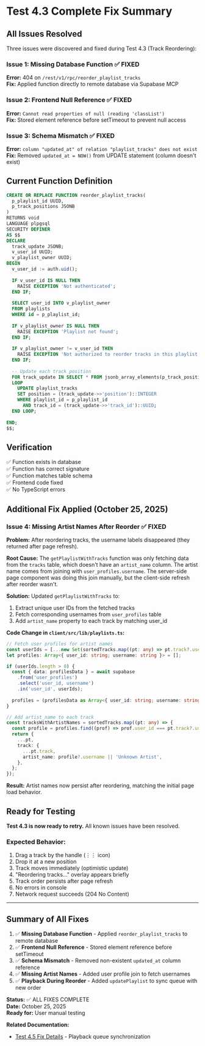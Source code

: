 # Test 4.3 Complete Fix Summary

## All Issues Resolved

Three issues were discovered and fixed during Test 4.3 (Track Reordering):

### Issue 1: Missing Database Function ✅ FIXED
**Error:** 404 on `/rest/v1/rpc/reorder_playlist_tracks`  
**Fix:** Applied function directly to remote database via Supabase MCP

### Issue 2: Frontend Null Reference ✅ FIXED
**Error:** `Cannot read properties of null (reading 'classList')`  
**Fix:** Stored element reference before setTimeout to prevent null access

### Issue 3: Schema Mismatch ✅ FIXED
**Error:** `column "updated_at" of relation "playlist_tracks" does not exist`  
**Fix:** Removed `updated_at = NOW()` from UPDATE statement (column doesn't exist)

## Current Function Definition

```sql
CREATE OR REPLACE FUNCTION reorder_playlist_tracks(
  p_playlist_id UUID,
  p_track_positions JSONB
)
RETURNS void
LANGUAGE plpgsql
SECURITY DEFINER
AS $$
DECLARE
  track_update JSONB;
  v_user_id UUID;
  v_playlist_owner UUID;
BEGIN
  v_user_id := auth.uid();
  
  IF v_user_id IS NULL THEN
    RAISE EXCEPTION 'Not authenticated';
  END IF;
  
  SELECT user_id INTO v_playlist_owner
  FROM playlists
  WHERE id = p_playlist_id;
  
  IF v_playlist_owner IS NULL THEN
    RAISE EXCEPTION 'Playlist not found';
  END IF;
  
  IF v_playlist_owner != v_user_id THEN
    RAISE EXCEPTION 'Not authorized to reorder tracks in this playlist';
  END IF;
  
  -- Update each track position
  FOR track_update IN SELECT * FROM jsonb_array_elements(p_track_positions)
  LOOP
    UPDATE playlist_tracks
    SET position = (track_update->>'position')::INTEGER
    WHERE playlist_id = p_playlist_id
      AND track_id = (track_update->>'track_id')::UUID;
  END LOOP;
  
END;
$$;
```

## Verification

✅ Function exists in database  
✅ Function has correct signature  
✅ Function matches table schema  
✅ Frontend code fixed  
✅ No TypeScript errors  

## Additional Fix Applied (October 25, 2025)

### Issue 4: Missing Artist Names After Reorder ✅ FIXED

**Problem:** After reordering tracks, the username labels disappeared (they returned after page refresh).

**Root Cause:** The `getPlaylistWithTracks` function was only fetching data from the `tracks` table, which doesn't have an `artist_name` column. The artist name comes from joining with `user_profiles.username`. The server-side page component was doing this join manually, but the client-side refresh after reorder wasn't.

**Solution:** Updated `getPlaylistWithTracks` to:
1. Extract unique user IDs from the fetched tracks
2. Fetch corresponding usernames from `user_profiles` table
3. Add `artist_name` property to each track by matching user_id

**Code Change in `client/src/lib/playlists.ts`:**
```typescript
// Fetch user profiles for artist names
const userIds = [...new Set(sortedTracks.map((pt: any) => pt.track?.user_id).filter(Boolean))];
let profiles: Array<{ user_id: string; username: string }> = [];

if (userIds.length > 0) {
  const { data: profilesData } = await supabase
    .from('user_profiles')
    .select('user_id, username')
    .in('user_id', userIds);
  
  profiles = (profilesData as Array<{ user_id: string; username: string }>) || [];
}

// Add artist_name to each track
const tracksWithArtistNames = sortedTracks.map((pt: any) => {
  const profile = profiles.find((prof) => prof.user_id === pt.track?.user_id);
  return {
    ...pt,
    track: {
      ...pt.track,
      artist_name: profile?.username || 'Unknown Artist',
    },
  };
});
```

**Result:** Artist names now persist after reordering, matching the initial page load behavior.

## Ready for Testing

**Test 4.3 is now ready to retry.** All known issues have been resolved.

### Expected Behavior:
1. Drag a track by the handle (⋮⋮ icon)
2. Drop it at a new position
3. Track moves immediately (optimistic update)
4. "Reordering tracks..." overlay appears briefly
5. Track order persists after page refresh
6. No errors in console
7. Network request succeeds (204 No Content)

---

## Summary of All Fixes

1. ✅ **Missing Database Function** - Applied `reorder_playlist_tracks` to remote database
2. ✅ **Frontend Null Reference** - Stored element reference before setTimeout
3. ✅ **Schema Mismatch** - Removed non-existent `updated_at` column reference
4. ✅ **Missing Artist Names** - Added user profile join to fetch usernames
5. ✅ **Playback During Reorder** - Added `updatePlaylist` to sync queue with new order

**Status:** ✅ ALL FIXES COMPLETE  
**Date:** October 25, 2025  
**Ready for:** User manual testing

**Related Documentation:**
- [Test 4.5 Fix Details](./test-4.5-playback-during-reorder-fix.md) - Playback queue synchronization
